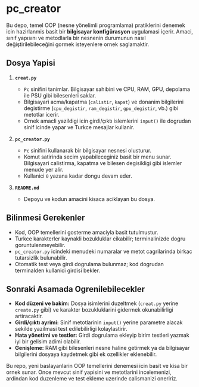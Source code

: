 # pc_creator

Bu depo, temel OOP (nesne yönelimli programlama) pratiklerini denemek icin hazirlanmis basit bir **bilgisayar konfigürasyon** uygulamasi içerir. Amaci, sınıf yapısını ve metodlarla bir nesnenin durumunun nasıl değiştirilebileceğini gormek isteyenlere ornek saglamaktir.

## Dosya Yapisi

1. **`creat.py`**
   - `Pc` sinifini tanimlar. Bilgisayar sahibini ve CPU, RAM, GPU, depolama ile PSU gibi bilesenleri saklar.
   - Bilgisayari acma/kapatma (`calistir`, `kapat`) ve donanim bilgilerini degistirme (`cpu_degistir`, `ram_degistir`, `gpu_degistir`, vb.) gibi metotlar icerir.
   - Ornek amacli yazildigi icin girdi/çıktı islemlerini `input()` ile dogrudan sinif icinde yapar ve Turkce mesajlar kullanir.

2. **`pc_creator.py`**
   - `Pc` sinifini kullanarak bir bilgisayar nesnesi olusturur.
   - Komut satirinda secim yapabileceginiz basit bir menu sunar. Bilgisayari calistirma, kapatma ve bilesen degisikligi gibi islemler menude yer alir.
   - Kullanici `0` yazana kadar dongu devam eder.

3. **`README.md`**
   - Depoyu ve kodun amacini kisaca aciklayan bu dosya.

## Bilinmesi Gerekenler

- Kod, OOP temellerini gosterme amaciyla basit tutulmustur.
- Turkce karakterler kaynakli bozukluklar cikabilir; terminalinizde dogru goruntulenmeyebilir.
- `pc_creator.py` icindeki menudeki numaralar ve metot cagrilarinda birkac tutarsizlik bulunabilir.
- Otomatik test veya girdi dogrulama bulunmaz; kod dogrudan terminalden kullanici girdisi bekler.

## Sonraki Asamada Ogrenilebilecekler

- **Kod düzeni ve bakim:** Dosya isimlerini duzeltmek (`creat.py` yerine `create.py` gibi) ve karakter bozukluklarini gidermek okunabilirligi artiracaktir.
- **Girdi/çıktı ayrimi:** Sinif metotlarinin `input()` yerine parametre alacak sekilde yazilmasi test edilebilirligi kolaylastirir.
- **Hata yönetimi ve testler:** Girdi dogrulama ekleyip birim testleri yazmak iyi bir gelisim adimi olabilir.
- **Genişleme:** RAM gibi bilesenleri nesne haline getirmek ya da bilgisayar bilgilerini dosyaya kaydetmek gibi ek ozellikler eklenebilir.

Bu repo, yeni baslayanlarin OOP temellerini denemesi icin basit ve kisa bir ornek sunar. Once mevcut sinif yapisini ve metotlarini incelemenizi, ardindan kod duzenleme ve test ekleme uzerinde calismanizi oneririz.

